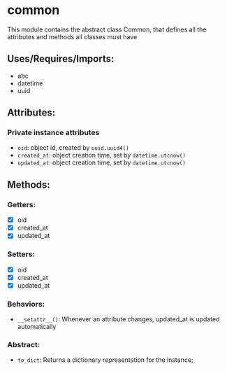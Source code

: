 # common
This module contains the abstract class Common, that defines all the attributes and methods all classes must have

## Uses/Requires/Imports:
- abc
- datetime
- uuid

## Attributes:
### Private instance attributes
- ``oid``: object id, created by ``uuid.uuid4()``
- ``created_at``: object creation time, set by ``datetime.utcnow()``
- ``updated_at``: object creation time, set by ``datetime.utcnow()``

## Methods:
### Getters:
- [X] oid
- [X] created_at
- [X] updated_at
### Setters:
- [X] oid
- [X] created_at
- [X] updated_at
### Behaviors:
- ``__setattr__()``: Whenever an attribute changes, updated_at is updated automatically
### Abstract:
- ``to_dict``: Returns a dictionary representation for the instance;
